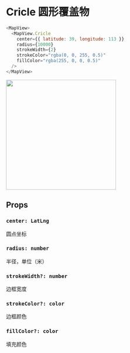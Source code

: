 # Cricle 圆形覆盖物

```javascript
<MapView>
  <MapView.Cricle
    center={{ latitude: 39, longitude: 113 }}
    radius={10000}
    strokeWidth={2}
    strokeColor="rgba(0, 0, 255, 0.5)"
    fillColor="rgba(255, 0, 0, 0.5)"
  />
</MapView>
```
<img src="https://user-images.githubusercontent.com/1709072/36708792-bcbb596a-1baf-11e8-9d6d-fc67d917de8c.png" width=300>

## Props

### `center: LatLng`
圆点坐标

### `radius: number`
半径，单位（米）

### `strokeWidth?: number`
边框宽度

### `strokeColor?: color`
边框颜色

### `fillColor?: color`
填充颜色